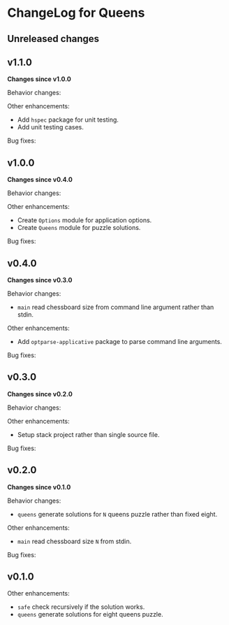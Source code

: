ChangeLog for Queens
====

## Unreleased changes

## v1.1.0

**Changes since v1.0.0**

Behavior changes:

Other enhancements:

* Add `hspec` package for unit testing.
* Add unit testing cases.

Bug fixes:

## v1.0.0

**Changes since v0.4.0**

Behavior changes:

Other enhancements:

* Create `Options` module for application options.
* Create `Queens` module for puzzle solutions.

Bug fixes:

## v0.4.0

**Changes since v0.3.0**

Behavior changes:

* `main` read chessboard size from command line argument rather than stdin.

Other enhancements:

* Add `optparse-applicative` package to parse command line arguments.

Bug fixes:

## v0.3.0

**Changes since v0.2.0**

Behavior changes:

Other enhancements:

* Setup stack project rather than single source file.

Bug fixes:

## v0.2.0

**Changes since v0.1.0**

Behavior changes:

* `queens` generate solutions for `N` queens puzzle rather than fixed eight.

Other enhancements:

* `main` read chessboard size `N` from stdin.

Bug fixes:

## v0.1.0

Other enhancements:

* `safe` check recursively if the solution works.
* `queens` generate solutions for eight queens puzzle.
